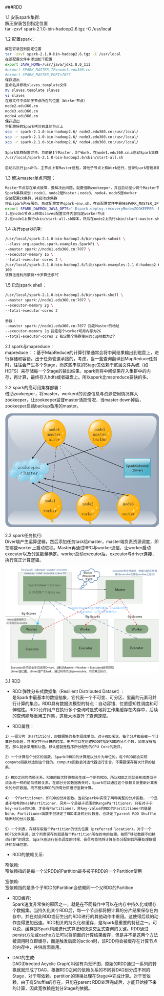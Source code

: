 ###RDD


1.1 安装spark集群:  
解压安装包到指定位置  
tar -zxvf spark-2.1.0-bin-hadoop2.6.tgz -C /usr/local  

1.2 配置spark：  
```bash
解压安装包到指定位置  
tar -zxvf spark-2.1.0-bin-hadoop2.6.tgz -C /usr/local  
在该配置文件中添加如下配置  
export JAVA_HOME=/usr/java/jdk1.8.0_111  
#export SPARK_MASTER_IP=node1.edu360.cn  
#export SPARK_MASTER_PORT=7077  
保存退出  
重命名并修改slaves.template文件  
mv slaves.template slaves  
vi slaves  
在该文件中添加子节点所在的位置（Worker节点）  
node2.edu360.cn  
node3.edu360.cn  
node4.edu360.cn  
保存退出
将配置好的Spark拷贝到其他节点上
scp -r spark-2.1.0-bin-hadoop2.6/ node2.edu360.cn:/usr/local/
scp -r spark-2.1.0-bin-hadoop2.6/ node3.edu360.cn:/usr/local/
scp -r spark-2.1.0-bin-hadoop2.6/ node4.edu360.cn:/usr/local/

Spark集群配置完毕，目前是1个Master，3个Work，在node1.edu360.cn上启动Spark集群
/usr/local/spark-2.1.0-bin-hadoop2.6/sbin/start-all.sh

启动后执行jps命令，主节点上有Master进程，其他子节点上有Work进行，登录Spark管理界面查看集群状态（主节点）：http://node1.edu360.cn:8080/
```

1.3 解决master单点问题：
```bash
Master节点存在单点故障，要解决此问题，就要借助zookeeper，并且启动至少两个Master节点来实现高可靠，配置方式比较简单：
Spark集群规划：node1，node2是Master；node3，node4，node5是Worker
安装配置zk集群，并启动zk集群
停止spark所有服务，修改配置文件spark-env.sh，在该配置文件中删掉SPARK_MASTER_IP并添加如下配置
export SPARK_DAEMON_JAVA_OPTS="-Dspark.deploy.recoveryMode=ZOOKEEPER -Dspark.deploy.zookeeper.url=zk1,zk2,zk3 -Dspark.deploy.zookeeper.dir=/spark"
1.在node1节点上修改slaves配置文件内容指定worker节点
2.在node1上执行sbin/start-all.sh脚本，然后在node2上执行sbin/start-master.sh启动第二个Master
```

1.4 执行spark程序:
```bash
/usr/local/spark-2.1.0-bin-hadoop2.6/bin/spark-submit \
--class org.apache.spark.examples.SparkPi \
--master spark://node1.edu360.cn:7077 \
--executor-memory 1G \
--total-executor-cores 2 \
/usr/local/spark-2.1.0-bin-hadoop2.6/lib/spark-examples-2.1.0-hadoop2.6.0.jar \
100
该算法是利用蒙特•卡罗算法求PI
```

1.5 启动spark shell：
```bash
/usr/local/spark-2.1.0-bin-hadoop2.6/bin/spark-shell \
--master spark://node1.edu360.cn:7077 \
--executor-memory 2g \
--total-executor-cores 2

参数：
--master spark://node1.edu360.cn:7077 指定Master的地址
--executor-memory 2g 指定每个worker可用内存为2G
--total-executor-cores 2 指定整个集群使用的cup核数为2个
```


2.1 spark与mapreduce：  
mapreduce：：基于MapReduce的计算引擎通常会将中间结果输出到磁盘上，进行存储和容错。出于任务管道承接的，考虑，当一些查询翻译到MapReduce任务时，往往会产生多个Stage，而这些串联的Stage又依赖于底层文件系统（如HDFS）来存储每一个Stage的输出结果。spark则将中间结果存入集群中的内存，再计算，最终存入hdfs或者磁盘上。所以spark比mapreduce要快的多。  

2.2 spark的高可用集群部署：  
借助zookeeper，将master，workerd的资源信息与资源使用情况存入zookeeper，让zookeeper监督master活跃情况，当master down掉后，zookeeper启动backup备用的master。

![master](images/rdd1.png "master")

2.3 spark任务执行:    
Diver端产生运算逻辑，然后添加任务task给master，master端负责资源调度，即在哪些worker上启动进程。Master再通过RPC与worker通信，让worker启动executor以及分区数量确定。worker启动executor后，executor与driver连接，执行真正计算逻辑。

![worker](images/e1.png "worker")

3.1 RDD  

* RDD:弹性分布式数据集（Resilient Distributed Dataset）:  
是Spark中最基本的数据抽象，它代表一个不可变、可分区、里面的元素可并行计算的集合。RDD具有数据流模型的特点：自动容错、位置感知性调度和可伸缩性。RDD允许用户在执行多个查询时显式地将工作集缓存在内存中，后续的查询能够重用工作集，这极大地提升了查询速度。

* RDD属性：  

```
1）一组分片（Partition），即数据集的基本组成单位。对于RDD来说，每个分片都会被一个计算任务处理，并决定并行计算的粒度。用户可以在创建RDD时指定RDD的分片个数，如果没有指定，那么就会采用默认值。默认值就是程序所分配到的CPU Core的数目。

2）一个计算每个分区的函数。Spark中RDD的计算是以分片为单位的，每个RDD都会实现compute函数以达到这个目的。compute函数会对迭代器进行复合，不需要保存每次计算的结果。

3）RDD之间的依赖关系。RDD的每次转换都会生成一个新的RDD，所以RDD之间就会形成类似于流水线一样的前后依赖关系。在部分分区数据丢失时，Spark可以通过这个依赖关系重新计算丢失的分区数据，而不是对RDD的所有分区进行重新计算。

4）一个Partitioner，即RDD的分片函数。当前Spark中实现了两种类型的分片函数，一个是基于哈希的HashPartitioner，另外一个是基于范围的RangePartitioner。只有对于于key-value的RDD，才会有Partitioner，非key-value的RDD的Parititioner的值是None。Partitioner函数不但决定了RDD本身的分片数量，也决定了parent RDD Shuffle输出时的分片数量。

5）一个列表，存储存取每个Partition的优先位置（preferred location）。对于一个HDFS文件来说，这个列表保存的就是每个Partition所在的块的位置。按照“移动数据不如移动计算”的理念，Spark在进行任务调度的时候，会尽可能地将计算任务分配到其所要处理数据块的存储位置。
```

* RDD的依赖关系:

窄依赖:  
窄依赖指的是每一个父RDD的Partition最多被子RDD的一个Partition使用


宽依赖:  
宽依赖指的是多个子RDD的Partition会依赖同一个父RDD的Partition


* RDD缓存:  
Spark速度非常快的原因之一，就是在不同操作中可以在内存中持久化或缓存个数据集。当持久化某个RDD后，每一个节点都将把计算的分片结果保存在内存中，并在对此RDD或衍生出的RDD进行的其他动作中重用。这使得后续的动作变得更加迅速。RDD相关的持久化和缓存，是Spark最重要的特征之一。可以说，缓存是Spark构建迭代式算法和快速交互式查询的关键。RDD通过persist方法或cache方法可以将前面的计算结果缓存，但是并不是这两个方法被调用时立即缓存，而是触发后面的action时，该RDD将会被缓存在计算节点的内存中，并供后面重用。

* DAG的生成:  
DAG(Directed Acyclic Graph)叫做有向无环图，原始的RDD通过一系列的转换就就形成了DAG，根据RDD之间的依赖关系的不同将DAG划分成不同的Stage，对于窄依赖，partition的转换处理在Stage中完成计算。对于宽依赖，由于有Shuffle的存在，只能在parent RDD处理完成后，才能开始接下来的计算，因此宽依赖是划分Stage的依据。
